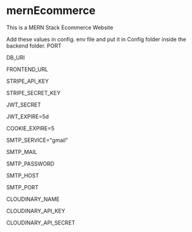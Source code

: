 # mernEcommerce
This is a MERN Stack Ecommerce Website

Add these values in config. env file and put it in Config folder inside the backend folder. 
PORT

DB_URI

FRONTEND_URL

STRIPE_API_KEY

STRIPE_SECRET_KEY

JWT_SECRET

JWT_EXPIRE=5d

COOKIE_EXPIRE=5

SMTP_SERVICE="gmail"

SMTP_MAIL

SMTP_PASSWORD

SMTP_HOST

SMTP_PORT

CLOUDINARY_NAME

CLOUDINARY_API_KEY

CLOUDINARY_API_SECRET
